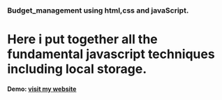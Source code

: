 ### Budget_management using html,css and javaScript.
# Here i  put together all the fundamental javascript techniques including local storage.
 #### Demo: [ visit my website](https://pattjoshi.github.io/Budget_management/)
